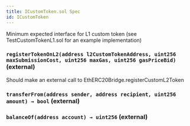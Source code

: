 ```yaml
---
title: ICustomToken.sol Spec
id: ICustomToken
---
```


Minimum expected interface for L1 custom token (see TestCustomTokenL1.sol for an example implementation)

### `registerTokenOnL2(address l2CustomTokenAddress, uint256 maxSubmissionCost, uint256 maxGas, uint256 gasPriceBid)` (external)

Should make an external call to EthERC20Bridge.registerCustomL2Token

### `transferFrom(address sender, address recipient, uint256 amount) → bool` (external)

### `balanceOf(address account) → uint256` (external)
